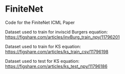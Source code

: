# FiniteNet
Code for the FiniteNet ICML Paper

Dataset used to train for inviscid Burgers equation: https://figshare.com/articles/invBurg_train_npy/11796201

Dataset used to train for KS equation: https://figshare.com/articles/ks_train_csv/11796198

Dataset used to test for KS equation: https://figshare.com/articles/ks_test_npy/11796186
